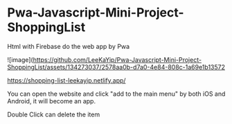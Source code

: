 # Pwa-Javascript-Mini-Project-ShoppingList
Html with Firebase do the web app by Pwa

![image](https://github.com/LeeKaYip/Pwa-Javascript-Mini-Project-ShoppingList/assets/134273037/2578aa0b-d7a0-4e84-808c-1a69e1b13572

https://shopping-list-leekayip.netlify.app/

You can open the website and click "add to the main menu" by both iOS and Android, it will become an app.
 
Double Click can delete the item
